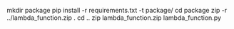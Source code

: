 mkdir package
pip install -r requirements.txt -t package/
cd package
zip -r ../lambda_function.zip .
cd ..
zip lambda_function.zip lambda_function.py